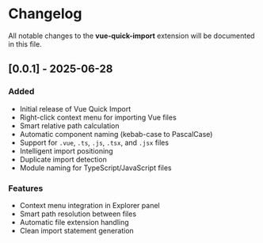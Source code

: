 # Changelog

All notable changes to the **vue-quick-import** extension will be documented in this file.

## [0.0.1] - 2025-06-28

### Added

- Initial release of Vue Quick Import
- Right-click context menu for importing Vue files
- Smart relative path calculation
- Automatic component naming (kebab-case to PascalCase)
- Support for `.vue`, `.ts`, `.js`, `.tsx`, and `.jsx` files
- Intelligent import positioning
- Duplicate import detection
- Module naming for TypeScript/JavaScript files

### Features

- Context menu integration in Explorer panel
- Smart path resolution between files
- Automatic file extension handling
- Clean import statement generation
